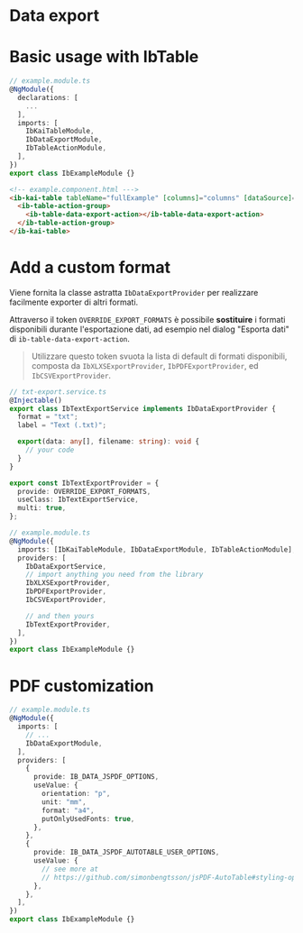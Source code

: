 # Data export

# Basic usage with IbTable

```typescript
// example.module.ts
@NgModule({
  declarations: [
    ...
  ],
  imports: [
    IbKaiTableModule,
    IbDataExportModule,
    IbTableActionModule,
  ],
})
export class IbExampleModule {}
```

```html
<!-- example.component.html --->
<ib-kai-table tableName="fullExample" [columns]="columns" [dataSource]="dataSource">
  <ib-table-action-group>
    <ib-table-data-export-action></ib-table-data-export-action>
  </ib-table-action-group>
</ib-kai-table>
```

# Add a custom format

Viene fornita la classe astratta `IbDataExportProvider` per realizzare facilmente exporter di altri formati.

Attraverso il token `OVERRIDE_EXPORT_FORMATS` è possibile **sostituire** i formati disponibili durante l'esportazione dati, ad esempio nel dialog "Esporta dati" di `ib-table-data-export-action`.

> Utilizzare questo token svuota la lista di default di formati disponibili, composta da `IbXLXSExportProvider`, `IbPDFExportProvider`, ed `IbCSVExportProvider`.

```typescript
// txt-export.service.ts
@Injectable()
export class IbTextExportService implements IbDataExportProvider {
  format = "txt";
  label = "Text (.txt)";

  export(data: any[], filename: string): void {
    // your code
  }
}

export const IbTextExportProvider = {
  provide: OVERRIDE_EXPORT_FORMATS,
  useClass: IbTextExportService,
  multi: true,
};
```

```typescript
// example.module.ts
@NgModule({
  imports: [IbKaiTableModule, IbDataExportModule, IbTableActionModule],
  providers: [
    IbDataExportService,
    // import anything you need from the library
    IbXLXSExportProvider,
    IbPDFExportProvider,
    IbCSVExportProvider,

    // and then yours
    IbTextExportProvider,
  ],
})
export class IbExampleModule {}
```

# PDF customization

```typescript
// example.module.ts
@NgModule({
  imports: [
    // ...
    IbDataExportModule,
  ],
  providers: [
    {
      provide: IB_DATA_JSPDF_OPTIONS,
      useValue: {
        orientation: "p",
        unit: "mm",
        format: "a4",
        putOnlyUsedFonts: true,
      },
    },
    {
      provide: IB_DATA_JSPDF_AUTOTABLE_USER_OPTIONS,
      useValue: {
        // see more at
        // https://github.com/simonbengtsson/jsPDF-AutoTable#styling-options
      },
    },
  ],
})
export class IbExampleModule {}
```
